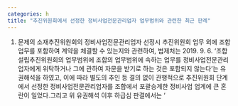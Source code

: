```yaml
---
categories: h
title: "추진위원회에서 선정한 정비사업전문관리업자 업무범위와 관련한 최근 판례"
---
```

1. 문제의 소재추진위원회의 정비사업전문관리업자 선정시 추진위원회 업무 외에 조합 업무를 포함하여 계약을 체결할 수 있는지와 관련하여, 법제처는 2019. 9. 6. ‘조합설립추진위원회의 업무범위에 조합의 업무범위에 속하는 업무를 정비사업전문관리업자에게 위탁하거나 그에 관하여 자문을 받기로 하는 것은 포함되지 않는다’는 유권해석을 하였고, 이에 따라 별도의 추인 등 결의 없이 관행적으로 추진위원회 단계에서 선정한 정비사업전문관리업자를 조합에서 포괄승계한 정비사업 업계에 큰 혼란이 일었다.그리고 위 유권해석 이후 하급심 판결에서는 ‘